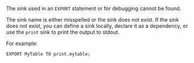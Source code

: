 The sink used in an `EXPORT` statement or for debugging cannot
be found.

The sink name is either misspelled or the sink does not exist.
If the sink does not exist, you can define a sink locally, declare
it as a dependency, or use the `print` sink to print the output
to stdout.

For example:
```
EXPORT MyTable TO print.mytable;
```
